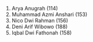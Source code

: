 1. Arya Anugrah (114)
2. Muhammad Azmi Anshari (153)
3. Nico Dwi Rahman (156)
4. Deni Arif Wibowo (188)
5. Iqbal Dwi Fathonah (158)
